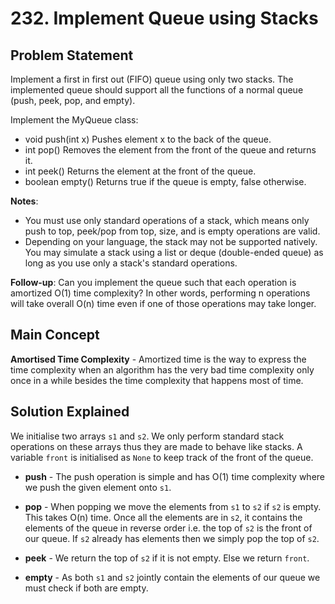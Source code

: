 # 232. Implement Queue using Stacks

## Problem Statement

Implement a first in first out (FIFO) queue using only two stacks. The implemented queue should support all the functions of a normal queue (push, peek, pop, and empty).

Implement the MyQueue class:

- void push(int x) Pushes element x to the back of the queue.
- int pop() Removes the element from the front of the queue and returns it.
- int peek() Returns the element at the front of the queue.
- boolean empty() Returns true if the queue is empty, false otherwise.

**Notes**:

- You must use only standard operations of a stack, which means only push to top, peek/pop from top, size, and is empty operations are valid.
- Depending on your language, the stack may not be supported natively. You may simulate a stack using a list or deque (double-ended queue) as long as you use only a stack's standard operations.

**Follow-up**: Can you implement the queue such that each operation is amortized O(1) time complexity? In other words, performing n operations will take overall O(n) time even if one of those operations may take longer.

## Main Concept

**Amortised Time Complexity** - Amortized time is the way to express the time complexity when an algorithm has the very bad time complexity only once in a while besides the time complexity that happens most of time.

## Solution Explained

We initialise two arrays `s1` and `s2`. We only perform standard stack operations on these arrays thus they are made to behave like stacks. A variable `front` is initialised as `None` to keep track of the front of the queue.

- **push** - The push operation is simple and has O(1) time complexity where we push the given element onto `s1`.

- **pop** - When popping we move the elements from `s1` to `s2` if `s2` is empty. This takes O(n) time. Once all the elements are in `s2`, it contains the elements of the queue in reverse order i.e. the top of `s2` is the front of our queue. If `s2` already has elements then we simply pop the top of `s2`.

- **peek** - We return the top of `s2` if it is not empty. Else we return `front`.

- **empty** - As both `s1` and `s2` jointly contain the elements of our queue we must check if both are empty.
